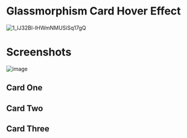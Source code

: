 # Glassmorphism Card Hover Effect

![1_lJ32Bl-lHWmNMUSiSq17gQ](https://user-images.githubusercontent.com/72864817/171863780-16f7afb7-32a5-4547-a427-23c8a8ed0524.png)

# Screenshots

![image](https://user-images.githubusercontent.com/72864817/175485687-f7f9d49c-5acd-4b9e-b0ec-b3e1f7b54ade.png)

## Card One



## Card Two



## Card Three


